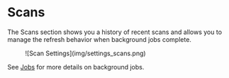 # Scans

The Scans section shows you a history of recent scans and allows you to manage the refresh behavior when background jobs complete. 

<figure markdown="1">
  ![Scan Settings](img/settings_scans.png)
</figure>

See [Jobs](jobs.md) for more details on background jobs.